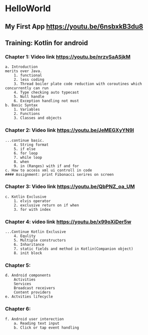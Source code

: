 # HelloWorld

## My First App https://youtu.be/6nsbxkB3du8

## Training: Kotlin for android

### Chapter 1: Video link https://youtu.be/nrzvSaASjkM
    a. Introduction
    merits over Java.
        1. functional
        2. less coding
        3. Thread boiler plate code reduction with coroutines which concurrently can run
        4. Type checking auto typecast
        5. Null handle
        6. Exception handling not must
    b. Basic Syntax
        1. Variables
        2. Functions
        3. Classes and objects

### Chapter 2: Video link https://youtu.be/JeMEGXyYN9I
    ...continue basic.
        4. String format
        5. if else
        6. for loop
        7. while loop
        8. when
        9. in (Ranges) with if and for
    c. How to access xml ui controll in code
    #### Assignment: print Fibonacci serires on screen 

### Chapter 3: Video link https://youtu.be/QbPNZ_oa_UM
    c. Kotlin Exclusive
        1. elvis operator   
        2. exclusive return on if when
        3. for with index
### Chapter 4: video link https://youtu.be/x99oXiDer5w
    ...Continue Kotlin Exclusive
        4. Equlity
        5. Multiple constructors
        6. Inharitance
        7. static fields and method in Kotlin(Companion object)
        8. init block
### Chapter 5: 
    d. Android components 
        Activities
        Services
        Broadcast receivers
        Content providers
    e. Actvities lifecycle
### Chapter 6:
    f. Android user interection
        a. Reading text input
        b. Click or tap event handling
